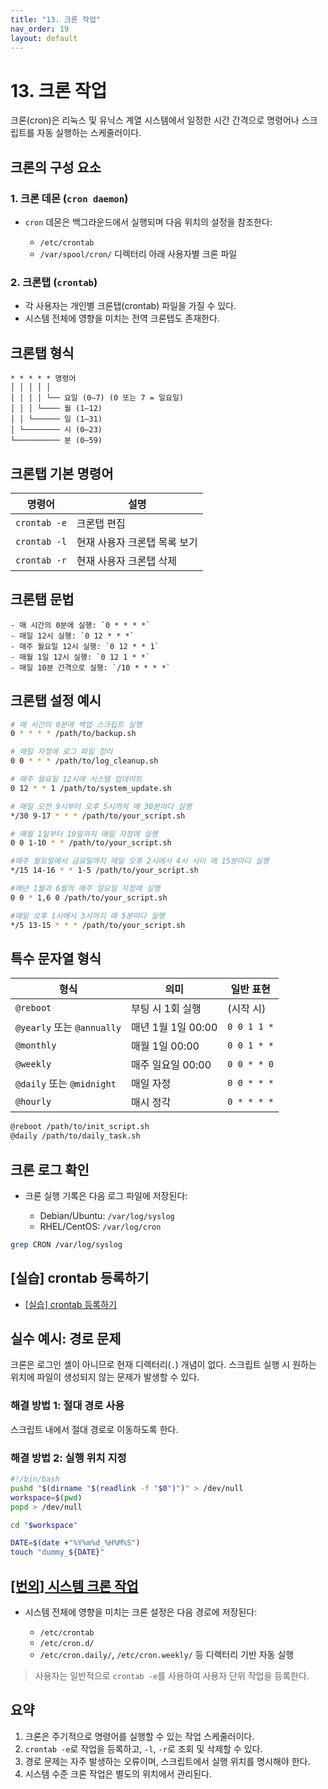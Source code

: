 ```yaml
---
title: "13. 크론 작업"
nav_order: 19
layout: default
---
```



# 13. 크론 작업

크론(cron)은 리눅스 및 유닉스 계열 시스템에서 일정한 시간 간격으로 명령어나 스크립트를 자동 실행하는 스케줄러이다.



## 크론의 구성 요소

### 1. 크론 데몬 (`cron daemon`)

* `cron` 데몬은 백그라운드에서 실행되며 다음 위치의 설정을 참조한다:

  * `/etc/crontab`
  * `/var/spool/cron/` 디렉터리 아래 사용자별 크론 파일

### 2. 크론탭 (`crontab`)

* 각 사용자는 개인별 크론탭(crontab) 파일을 가질 수 있다.
* 시스템 전체에 영향을 미치는 전역 크론탭도 존재한다.



## 크론탭 형식

```text
* * * * * 명령어
│ │ │ │ │
│ │ │ │ └── 요일 (0–7) (0 또는 7 = 일요일)
│ │ │ └──── 월 (1–12)
│ │ └────── 일 (1–31)
│ └──────── 시 (0–23)
└────────── 분 (0–59)
```

## 크론탭 기본 명령어

| 명령어          | 설명               |
| ------------ | ---------------- |
| `crontab -e` | 크론탭 편집           |
| `crontab -l` | 현재 사용자 크론탭 목록 보기 |
| `crontab -r` | 현재 사용자 크론탭 삭제    |

## 크론탭 문법
    - 매 시간의 0분에 실행: `0 * * * *`
    - 매일 12시 실행: `0 12 * * *`
    - 매주 월요일 12시 실행: `0 12 * * 1`
    - 매월 1일 12시 실행: `0 12 1 * *`
    - 매일 10분 간격으로 실행: `/10 * * * *`

## 크론탭 설정 예시

```bash
# 매 시간의 0분에 백업 스크립트 실행
0 * * * * /path/to/backup.sh

# 매일 자정에 로그 파일 정리
0 0 * * * /path/to/log_cleanup.sh

# 매주 월요일 12시에 시스템 업데이트
0 12 * * 1 /path/to/system_update.sh

# 매일 오전 9시부터 오후 5시까지 매 30분마다 실행
*/30 9-17 * * * /path/to/your_script.sh

# 매월 1일부터 10일까지 매일 자정에 실행
0 0 1-10 * * /path/to/your_script.sh

#매주 월요일에서 금요일까지 매일 오후 2시에서 4시 사이 매 15분마다 실행
*/15 14-16 * * 1-5 /path/to/your_script.sh

#매년 1월과 6월의 매주 일요일 자정에 실행
0 0 * 1,6 0 /path/to/your_script.sh

#매일 오후 1시에서 3시까지 매 5분마다 실행
*/5 13-15 * * * /path/to/your_script.sh
```

## 특수 문자열 형식

| 형식                       | 의미             | 일반 표현       |
| ------------------------ | -------------- | ----------- |
| `@reboot`                | 부팅 시 1회 실행     | (시작 시)      |
| `@yearly` 또는 `@annually` | 매년 1월 1일 00:00 | `0 0 1 1 *` |
| `@monthly`               | 매월 1일 00:00    | `0 0 1 * *` |
| `@weekly`                | 매주 일요일 00:00   | `0 0 * * 0` |
| `@daily` 또는 `@midnight`  | 매일 자정          | `0 0 * * *` |
| `@hourly`                | 매시 정각          | `0 * * * *` |

```bash
@reboot /path/to/init_script.sh
@daily /path/to/daily_task.sh
```

## 크론 로그 확인

* 크론 실행 기록은 다음 로그 파일에 저장된다:

  * Debian/Ubuntu: `/var/log/syslog`
  * RHEL/CentOS: `/var/log/cron`

```bash
grep CRON /var/log/syslog
```

## [실습] crontab 등록하기

- [[실습] crontab 등록하기](training/crontab.md)


## 실수 예시: 경로 문제

크론은 로그인 셸이 아니므로 현재 디렉터리(`.`) 개념이 없다.
스크립트 실행 시 원하는 위치에 파일이 생성되지 않는 문제가 발생할 수 있다.

### 해결 방법 1: 절대 경로 사용

스크립트 내에서 절대 경로로 이동하도록 한다.

### 해결 방법 2: 실행 위치 지정

```bash
#!/bin/bash
pushd "$(dirname "$(readlink -f "$0")")" > /dev/null
workspace=$(pwd)
popd > /dev/null

cd "$workspace"

DATE=$(date +"%Y%m%d_%H%M%S")
touch "dummy_${DATE}"
```

## [[번외] 시스템 크론 작업](extra/system_cron.md)

* 시스템 전체에 영향을 미치는 크론 설정은 다음 경로에 저장된다:

  * `/etc/crontab`
  * `/etc/cron.d/`
  * `/etc/cron.daily/`, `/etc/cron.weekly/` 등 디렉터리 기반 자동 실행

> 사용자는 일반적으로 `crontab -e`를 사용하여 사용자 단위 작업을 등록한다.


## 요약

1. 크론은 주기적으로 명령어를 실행할 수 있는 작업 스케줄러이다.
2. `crontab -e`로 작업을 등록하고, `-l`, `-r`로 조회 및 삭제할 수 있다.
3. 경로 문제는 자주 발생하는 오류이며, 스크립트에서 실행 위치를 명시해야 한다.
4. 시스템 수준 크론 작업은 별도의 위치에서 관리된다.